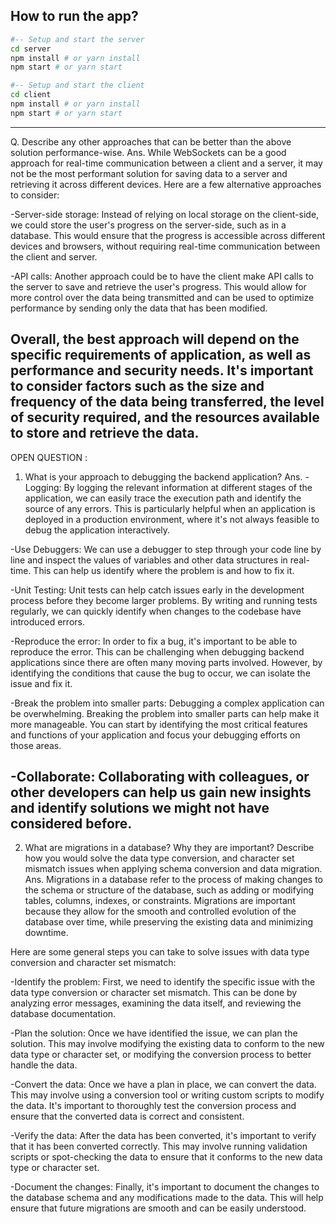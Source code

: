 ## How to run the app?

```bash
#-- Setup and start the server
cd server
npm install # or yarn install
npm start # or yarn start

#-- Setup and start the client
cd client
npm install # or yarn install
npm start # or yarn start
```

--------------------------------------------------------------------------------------------------------------------------------------------------------------------
Q. Describe any other approaches that can be better than the above solution performance-wise. 
Ans. 
While WebSockets can be a good approach for real-time communication between a client and a server, it may not be the most performant solution for saving data to a server and retrieving it across different devices. Here are a few alternative approaches to consider:

-Server-side storage: Instead of relying on local storage on the client-side, we could store the user's progress on the server-side, such as in a database. This would ensure that the progress is accessible across different devices and browsers, without requiring real-time communication between the client and server.

-API calls: Another approach could be to have the client make API calls to the server to save and retrieve the user's progress. This would allow for more control over the data being transmitted and can be used to optimize performance by sending only the data that has been modified.

Overall, the best approach will depend on the specific requirements of application, as well as performance and security needs. It's important to consider factors such as the size and frequency of the data being transferred, the level of security required, and the resources available to store and retrieve the data.
--------------------------------------------------------------------------------------------------------------------------------------------------------------------
OPEN QUESTION :
1) What is your approach to debugging the backend application? 
Ans. 
-Logging: By logging the relevant information at different stages of the application, we can easily trace the execution path and identify the source of any errors. This is particularly helpful when an application is deployed in a production environment, where it's not always feasible to debug the application interactively.

-Use Debuggers: We can use a debugger to step through your code line by line and inspect the values of variables and other data structures in real-time. This can help us identify where the problem is and how to fix it.

-Unit Testing: Unit tests can help catch issues early in the development process before they become larger problems. By writing and running tests regularly, we can quickly identify when changes to the codebase have introduced errors.

-Reproduce the error: In order to fix a bug, it's important to be able to reproduce the error. This can be challenging when debugging backend applications since there are often many moving parts involved. However, by identifying the conditions that cause the bug to occur, we can isolate the issue and fix it.

-Break the problem into smaller parts: Debugging a complex application can be overwhelming. Breaking the problem into smaller parts can help make it more manageable. You can start by identifying the most critical features and functions of your application and focus your debugging efforts on those areas.

-Collaborate: Collaborating with colleagues, or other developers can help us gain new insights and identify solutions we might not have considered before.
--------------------------------------------------------------------------------------------------------------------------------------------------------------------
2) What are migrations in a database? Why they are important? Describe how you would solve the data type conversion, and character set mismatch issues when applying
schema conversion and data migration.
Ans. 
Migrations in a database refer to the process of making changes to the schema or structure of the database, such as adding or modifying tables, columns, indexes, or constraints. Migrations are important because they allow for the smooth and controlled evolution of the database over time, while preserving the existing data and minimizing downtime.

Here are some general steps you can take to solve issues with data type conversion and character set mismatch:

-Identify the problem: First, we need to identify the specific issue with the data type conversion or character set mismatch. This can be done by analyzing error messages, examining the data itself, and reviewing the database documentation.

-Plan the solution: Once we have identified the issue, we can plan the solution. This may involve modifying the existing data to conform to the new data type or character set, or modifying the conversion process to better handle the data.

-Convert the data: Once we have a plan in place, we can convert the data. This may involve using a conversion tool or writing custom scripts to modify the data. It's important to thoroughly test the conversion process and ensure that the converted data is correct and consistent.

-Verify the data: After the data has been converted, it's important to verify that it has been converted correctly. This may involve running validation scripts or spot-checking the data to ensure that it conforms to the new data type or character set.

-Document the changes: Finally, it's important to document the changes to the database schema and any modifications made to the data. This will help ensure that future migrations are smooth and can be easily understood.

